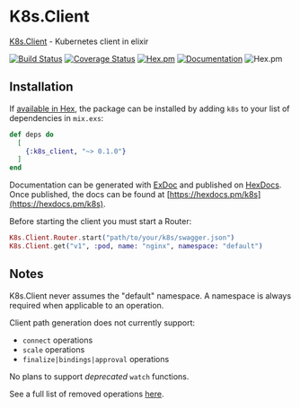 # K8s.Client

[K8s.Client](https://hexdocs.pm/k8s_client/readme.html) - Kubernetes client in elixir

[![Build Status](https://travis-ci.org/coryodaniel/k8s_client.svg?branch=master)](https://travis-ci.org/coryodaniel/k8s_client)
[![Coverage Status](https://coveralls.io/repos/github/coryodaniel/k8s_client/badge.svg?branch=master)](https://coveralls.io/github/coryodaniel/k8s_client?branch=master)
[![Hex.pm](http://img.shields.io/hexpm/v/k8s_client.svg?style=flat)](https://hex.pm/packages/k8s_client) 
[![Documentation](https://img.shields.io/badge/documentation-on%20hexdocs-green.svg)](https://hexdocs.pm/k8s_client/)
![Hex.pm](https://img.shields.io/hexpm/l/k8s_client.svg?style=flat)

## Installation

If [available in Hex](https://hex.pm/docs/publish), the package can be installed
by adding `k8s` to your list of dependencies in `mix.exs`:

```elixir
def deps do
  [
    {:k8s_client, "~> 0.1.0"}
  ]
end
```

Documentation can be generated with [ExDoc](https://github.com/elixir-lang/ex_doc)
and published on [HexDocs](https://hexdocs.pm). Once published, the docs can
be found at [https://hexdocs.pm/k8s](https://hexdocs.pm/k8s).

Before starting the client you must start a Router:

```elixir
K8s.Client.Router.start("path/to/your/k8s/swagger.json")
K8s.Client.get("v1", :pod, name: "nginx", namespace: "default")
```

## Notes

K8s.Client never assumes the "default" namespace. A namespace is always required when applicable to an operation.

Client path generation does not currently support:
* `connect` operations
* `scale` operations
* `finalize|bindings|approval` operations

No plans to support *deprecated* `watch` functions.

See a full list of removed operations [here](./lib/k8s/client/swagger.ex#L81-L91).
